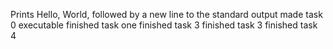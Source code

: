 Prints Hello, World, followed by a new line to the standard output
made task 0 executable
finished task one
finished task 3
finished task 3
finished task 4
